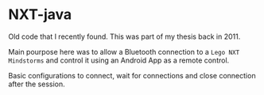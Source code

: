 # NXT-java
Old code that I recently found. This was part of my thesis back in 2011.

Main pourpose here was to allow a Bluetooth connection to a `Lego NXT Mindstorms` and control it using an Android App as a remote control.

Basic configurations to connect, wait for connections and close connection after the session.
